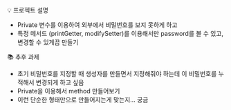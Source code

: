 💡 프로젝트 설명
- Private 변수를 이용하여 외부에서 비밀번호를 보지 못하게 하고
- 특정 메서드 (printGetter, modifySetter)를 이용해서만 password를 볼 수 있고, 변경할 수 있게끔 만들기

📚 추후 과제
- 초기 비밀번호를 지정할 때 생성자를 만들면서 지정해줘야 하는데 이 비밀번호를 누적해서 변경되게 하고 싶음
- Private을 이용해서 method 만들어보기
- 이런 단순한 형태만으로 만들어지는게 맞는지... 궁금
